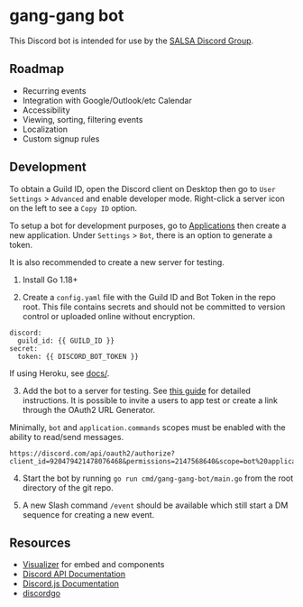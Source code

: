 # gang-gang bot

This Discord bot is intended for use by the [SALSA Discord Group](https://discord.gg/jmKXruqvz4).

## Roadmap

 * Recurring events
 * Integration with Google/Outlook/etc Calendar
 * Accessibility
 * Viewing, sorting, filtering events
 * Localization
 * Custom signup rules

## Development

To obtain a Guild ID, open the Discord client on Desktop then go to `User Settings` > `Advanced`
and enable developer mode. Right-click a server icon on the left to see a `Copy ID` option.

To setup a bot for development purposes, go to [Applications](https://discord.com/developers/applications)
then create a new application. Under `Settings` > `Bot`, there is an option to generate a token.

It is also recommended to create a new server for testing.

1. Install Go 1.18+

2. Create a `config.yaml` file with the Guild ID and Bot Token in the repo root. This file contains secrets and
should not be committed to version control or uploaded online without encryption.

```
discord:
  guild_id: {{ GUILD_ID }}
secret:
  token: {{ DISCORD_BOT_TOKEN }}
```

If using Heroku, see [docs/](/docs/heroku.md).

3. Add the bot to a server for testing. See [this guide](https://discordjs.guide/preparations/adding-your-bot-to-servers.html#adding-your-bot-to-servers)
for detailed instructions. It is possible to invite a users to app test or create a link through the OAuth2 URL Generator.

Minimally, `bot` and `application.commands` scopes must be enabled with the ability to read/send messages.

```
https://discord.com/api/oauth2/authorize?client_id=920479421478076468&permissions=2147568640&scope=bot%20applications.commands
```

4. Start the bot by running `go run cmd/gang-gang-bot/main.go` from the root directory of the git repo.

5. A new Slash command `/event` should be available which still start a DM sequence for creating a new event.

## Resources

 - [Visualizer](https://autocode.com/tools/discord/embed-builder/) for embed and components
 - [Discord API Documentation](https://discord.com/developers/docs/intro)
 - [Discord.js Documentation](https://discord.js.org/#/docs/discord.js/stable/general/welcome)
 - [discordgo](https://github.com/bwmarrin/discordgo)
